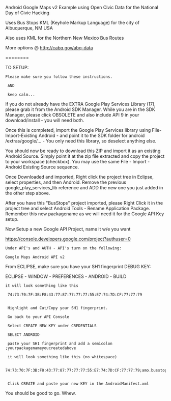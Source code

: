 Android Google Maps v2 Example using Open Civic Data for the National Day of Civic Hacking

Uses Bus Stops KML (Keyhole Markup Language) for the city of Albuquerque, NM USA

Also uses KML for the Northern New Mexico Bus Routes

More options @ http://cabq.gov/abq-data

========


TO SETUP:

	Please make sure you follow these instructions.
	 
	 AND
	 
	 keep calm...

If you do not already have the EXTRA Google Play Services Library (17), please grab it from the Android SDK Manager.
While you are in the SDK Manager, please click OBSOLETE and also include API 9 in your download/install - you will need both.


Once this is completed, import the Google Play Services library using File-Import-Existing Android - and point it to the SDK folder for android /extras/google/... - You only need this library, so deselect anything else.


You should now be ready to download this ZIP and import it as an existing Android Source.  Simply point it at the zip file extracted and copy the project to your workspace (checkbox).  You may use the same File - Import - Android Existing Source sequence.


Once Downloaded and imported, Right click the project tree in Eclipse, select properties, and then Android.
Remove the previous google_play_services_lib reference and ADD the new one you just added in the other step above.


After you have this "BusStops" project imported, please Right Click it in the project tree and select Android Tools - Rename Application Package.  Remember this new packagename as we will need it for the Google API Key setup.


Now Setup a new Google API Project, name it w/e you want

https://console.developers.google.com/project?authuser=0


	Under API's and AUTH - API's turn on the following:

	Google Maps Android API v2 	



From ECLIPSE, make sure you have your SH1 fingerprint DEBUG KEY:

ECLIPSE - WINDOW - PREFERENCES - ANDROID - BUILD

	it will look something like this

	 74:73:70:7F:3B:F8:43:77:87:77:77:77:55:E7:74:7D:CF:77:77:79
	 
	 
	 Highlight and Cut/Copy your SH1 fingerprint.
	 
	 Go back to your API Console
	 
	 Select CREATE NEW KEY under CREDENTIALS
	 
	 SELECT ANDROID
	 
	 paste your SH1 fingerprint and add a semicolon ;yourpackagenameyoucreatedabove
	 
	 it will look something like this (no whitespace)
	 
	 74:73:70:7F:3B:F8:43:77:87:77:77:77:55:E7:74:7D:CF:77:77:79;amo.busstops.abq
	 
	 
	 Click CREATE and paste your new KEY in the AndroidManifest.xml


	 
You should be good to go.  Whew.

	 
	 
